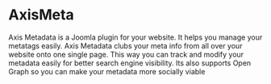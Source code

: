 # AxisMeta

Axis Metadata is a Joomla plugin for your website. It helps you manage your metatags easily. Axis Metadata clubs your meta info from all over your website onto one single page. This way you can track and modify your metadata easily for better search engine visibility. Its also supports Open Graph so you can make your metadata more socially viable